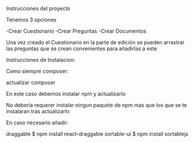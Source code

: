 Instrucciones del proyecto

Tenemos 3 opciones

-Crear Cuestionario
-Crear Preguntas
-Crear Documentos

Una vez creado el Cuestionario en la parte de edición se pueden arrastrar las preguntas que se crean convenientes para añadirlas a este

Instrucciones de Instalacion:

Como siempre composer:

actualizar composer

En este caso debemos instalar npm y actualizarlo

No debería requerer instalar ningun paquete de npm mas que los que se te instalaran tras actualizarlo

En caso necesario añadir: 

draggable   $ npm install react-draggable
sortable-ui $ npm install sortablejs
